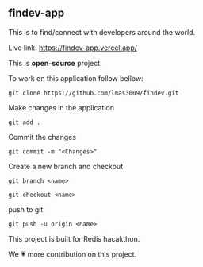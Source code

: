 ## findev-app
This is to find/connect with developers around the world.

Live link: https://findev-app.vercel.app/

This is **open-source** project.

To work on this application follow bellow:

```
git clone https://github.com/lmas3009/findev.git
```

Make changes in the application

```
git add .
```

Commit the changes

```
git commit -m "<Changes>"
```

Create a new branch and checkout

```
git branch <name>

git checkout <name>
```

push to git

```
git push -u origin <name>
```

This project is built for Redis hacakthon.

We 💗 more contribution on this project.
